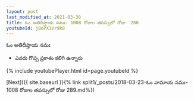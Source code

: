 ```yaml
---
layout: post
last_modified_at: 2021-03-30
title: ఓం అతిదీప్తాయ నమః- 1008 రోజుల తపస్సులో రోజు  280
youtubeId: j8oPX1Vr9k8
---
```

 
 
 ఓం అతిదీప్తాయ నమః  
 
 -  ఎవరు గొప్ప ప్రకాశం కలిగి ఉన్నారు 
 
  
 
  
 
 
 
 
 
 


{% include youtubePlayer.html id=page.youtubeId %}
 
[Next]({{ site.baseurl }}{% link  split1/_posts/2018-03-23-ఓం వామాయ నమః- 1008 రోజుల తపస్సులో రోజు  289.md%})
 
